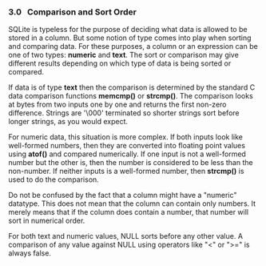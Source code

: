 ### 3\.0   Comparison and Sort Order



SQLite is typeless for the purpose of deciding what data is allowed
to be stored in a column. But some notion of type comes into play
when sorting and comparing data. For these purposes, a column or
an expression can be one of two types: **numeric** and **text**.
The sort or comparison may give different results depending on which
type of data is being sorted or compared.




If data is of type **text** then the comparison is determined by
the standard C data comparison functions **memcmp()** or
**strcmp()**. The comparison looks at bytes from two inputs one
by one and returns the first non\-zero difference.
Strings are '\\000' terminated so shorter
strings sort before longer strings, as you would expect.




For numeric data, this situation is more complex. If both inputs
look like well\-formed numbers, then they are converted
into floating point values using **atof()** and compared numerically.
If one input is not a well\-formed number but the other is, then the
number is considered to be less than the non\-number. If neither inputs
is a well\-formed number, then **strcmp()** is used to do the
comparison.




Do not be confused by the fact that a column might have a "numeric"
datatype. This does not mean that the column can contain only numbers.
It merely means that if the column does contain a number, that number
will sort in numerical order.




For both text and numeric values, NULL sorts before any other value.
A comparison of any value against NULL using operators like "\<" or
"\>\=" is always false.




